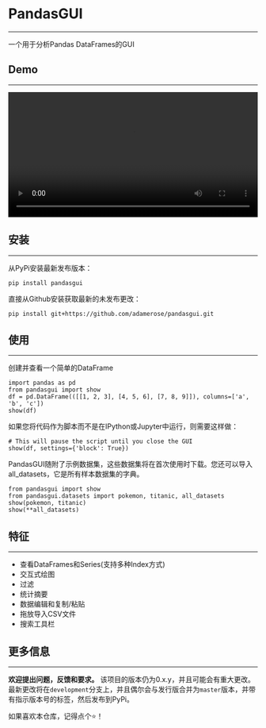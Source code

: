 # PandasGUI
---
一个用于分析Pandas DataFrames的GUI

## Demo
---
<video src="https://www.youtube.com/watch?v=NKXdolMxW2Y" width="100%" controls="controls"></video>

## 安装
---
从PyPi安装最新发布版本：
```
pip install pandasgui
```
直接从Github安装获取最新的未发布更改：
```
pip install git+https://github.com/adamerose/pandasgui.git
```

## 使用
---
创建并查看一个简单的DataFrame
```
import pandas as pd
from pandasgui import show
df = pd.DataFrame(([[1, 2, 3], [4, 5, 6], [7, 8, 9]]), columns=['a', 'b', 'c'])
show(df)
```
如果您将代码作为脚本而不是在IPython或Jupyter中运行，则需要这样做：
```
# This will pause the script until you close the GUI
show(df, settings={'block': True})
```
PandasGUI随附了示例数据集，这些数据集将在首次使用时下载。您还可以导入all_datasets，它是所有样本数据集的字典。
```
from pandasgui import show
from pandasgui.datasets import pokemon, titanic, all_datasets
show(pokemon, titanic)
show(**all_datasets)
```

## 特征
---
* 查看DataFrames和Series(支持多种Index方式)
* 交互式绘图
* 过滤
* 统计摘要
* 数据编辑和复制/粘贴
* 拖放导入CSV文件
* 搜索工具栏

## 更多信息
---
__欢迎提出问题，反馈和要求。__
该项目的版本仍为0.x.y，并且可能会有重大更改。
最新更改将在<code>development</code>分支上，并且偶尔会与发行版合并为<code>master</code>版本，并带有指示版本号的标签，然后发布到PyPi。

如果喜欢本仓库，记得点个<g-emoji class="g-emoji" alias="star" fallback-src="https://github.githubassets.com/images/icons/emoji/unicode/2b50.png">⭐</g-emoji>！
